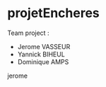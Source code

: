 # projetEncheres

Team project :

-   Jerome VASSEUR
-   Yannick BIHEUL
-   Dominique AMPS

jerome


